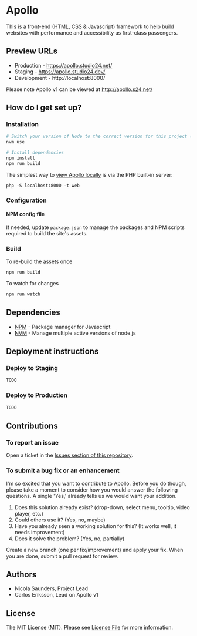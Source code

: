 # Apollo

This is a front-end (HTML, CSS & Javascript) framework to help build websites with performance and accessibility as first-class passengers.

## Preview URLs

* Production - https://apollo.studio24.net/ 
* Staging - https://apollo.studio24.dev/
* Development - http://localhost:8000/

Please note Apollo v1 can be viewed at http://apollo.s24.net/

## How do I get set up?

### Installation

```bash
# Switch your version of Node to the correct version for this project (see .nvmrc)
nvm use

# Install dependencies
npm install
npm run build
```

The simplest way to [view Apollo locally](http://localhost:8000/) is via the PHP built-in server:

```
php -S localhost:8000 -t web
```

### Configuration

#### NPM config file

If needed, update `package.json` to manage the packages and NPM scripts required to build the site's assets.

### Build

To re-build the assets once

```bash
npm run build
```

To watch for changes

```bash
npm run watch
```

## Dependencies

- [NPM](https://www.npmjs.com/) - Package manager for Javascript
- [NVM](https://github.com/creationix/nvm) - Manage multiple active versions of node.js

## Deployment instructions

### Deploy to Staging

````bash
TODO
````

### Deploy to Production

````bash
TODO
````

## Contributions

### To report an issue

Open a ticket in the [Issues section of this repository](https://bitbucket.org/studio24/apollo/issues?status=new&status=open). 

### To submit a bug fix or an enhancement

I'm so excited that you want to contribute to Apollo. Before you do though, please take a moment to consider how you 
would answer the following questions. A single 'Yes,' already tells us we would want your addition.

1. Does this solution already exist? (drop-down, select menu, tooltip, video player, etc.)
2. Could others use it? (Yes, no, maybe)
3. Have you already seen a working solution for this? (It works well, it needs improvement)
4. Does it solve the problem? (Yes, no, partially)

Create a new branch (one per fix/improvement) and apply your fix. When you are done, submit a pull request for review.

## Authors

* Nicola Saunders, Project Lead
* Carlos Eriksson, Lead on Apollo v1

## License

The MIT License (MIT). Please see [License File](LICENSE) for more information.

[LICENSE]: ./LICENSE
[license-badge]: https://img.shields.io/badge/license-MIT-blue.svg

